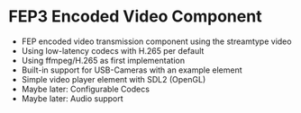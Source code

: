# FEP3 Encoded Video Component

* FEP encoded video transmission component using the streamtype video
* Using low-latency codecs with H.265 per default
* Using ffmpeg/H.265 as first implementation
* Built-in support for USB-Cameras with an example element
* Simple video player element with SDL2 (OpenGL)
* Maybe later: Configurable Codecs
* Maybe later: Audio support
